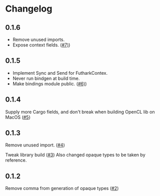 # Changelog

## 0.1.6

- Remove unused imports.
- Expose context fields.
([#7)](https://github.com/Erk-/genfut/pull/7))

## 0.1.5

- Implement Sync and Send for FutharkContex.
- Never run bindgen at build time.
- Make bindings module public.
([#6)](https://github.com/Erk-/genfut/pull/6))

## 0.1.4

Supply more Cargo fields, and don't break when building OpenCL lib on MacOS ([#5](https://github.com/Erk-/genfut/pull/5))

## 0.1.3

Remove unused import. ([#4](https://github.com/Erk-/genfut/pull/4))

Tweak library build ([#3](https://github.com/Erk-/genfut/pull/3))
Also changed opaque types to be taken by reference.


## 0.1.2
Remove comma from generation of opaque types ([#2](https://github.com/Erk-/genfut/pull/2#start-of-content))

